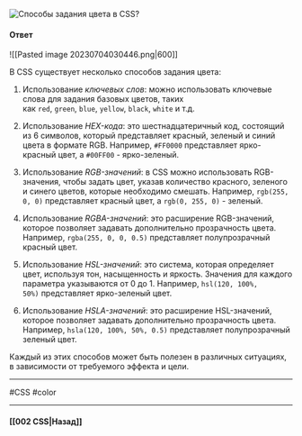 ![Способы задания цвета в CSS?](https://youtu.be/hL5yFo9Pms4?t=384)

#### Ответ

![[Pasted image 20230704030446.png|600]]

В CSS существует несколько способов задания цвета:

1. Использование *ключевых слов*: можно использовать ключевые слова для задания базовых цветов, таких как `red`, `green`, `blue`, `yellow`, `black`, `white` и т.д.
    
2. Использование *HEX-кода*: это шестнадцатеричный код, состоящий из 6 символов, который представляет красный, зеленый и синий цвета в формате RGB. Например, `#FF0000` представляет ярко-красный цвет, а `#00FF00` - ярко-зеленый.
    
3. Использование *RGB-значений*: в CSS можно использовать RGB-значения, чтобы задать цвет, указав количество красного, зеленого и синего цветов, которые необходимо смешать. Например, `rgb(255, 0, 0)` представляет красный цвет, а `rgb(0, 255, 0)` - зеленый.
    
4. Использование *RGBA-значений*: это расширение RGB-значений, которое позволяет задавать дополнительно прозрачность цвета. Например, `rgba(255, 0, 0, 0.5)` представляет полупрозрачный красный цвет.
    
5. Использование *HSL-значений*: это система, которая определяет цвет, используя тон, насыщенность и яркость. Значения для каждого параметра указываются от 0 до 1. Например, `hsl(120, 100%, 50%)` представляет ярко-зеленый цвет.
    
6. Использование *HSLA-значений*: это расширение HSL-значений, которое позволяет задавать дополнительно прозрачность цвета. Например, `hsla(120, 100%, 50%, 0.5)` представляет полупрозрачный зеленый цвет.
    

Каждый из этих способов может быть полезен в различных ситуациях, в зависимости от требуемого эффекта и цели.

___
#CSS #color 

___

#### [[002 CSS|Назад]]